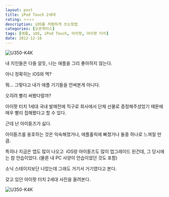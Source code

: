```yaml
---
layout: post
title: iPod Touch 2세대
rating: ⭐️⭐️⭐️⭐️
description: iOS를 저렴하게 쓰는방법
categories: [오픈케이스]
tags: [애플, iOS, iPod Touch, 아이팟, 아이팟 터치]
date: 2012-12-16
---
```


![U350-K4K](../../review/img/2012/ipod_touch_01.jpg)

내 지인들은 다들 알듯, 나는 애플을 그리 좋아하지 않는다.

아니 정확히는 iOS와 맥?

뭐... 그렇다고 내가 애플 기기들을 안써본게 아니다.

오히려 빨리 써봤다랄까?

아이팟 터치 1세대 국내 발매전에 직구로 회사에서 단체 선물로 증정해주셨었기 때문에 매우 빨리 접해봤다고 할 수 있다.

근데 난 아이튠즈가 싫다.

아이튠즈를 옹호하는 것은 익숙해졌거나, 애플홀릭에 빠졌거나 둘중 하나로 느껴질 만큼.

특히나 지금은 앱도 많이 나오고  iOS랑 아이튠즈도 많이 업그레이드 된건데, 그 당시에는 참 안습이었다. (물론 내 PC 사양이 안습이었던 것도 포함)

소닉 스테이지보단 나았는데 그래도 거기서 거기였다고 본다.

갖고 있던 아이팟 터치 2세대 사진을 올려본다.

![U350-K4K](../../review/img/2012/ipod_touch_02.jpg)

